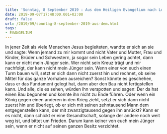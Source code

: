 ```yaml
---
title: 'Sonntag, 8 September 2019 : Aus dem Heiligen Evangelium nach Lukas - Lk 14,25-33.'
date: 2019-09-07T17:48:00.001+02:00
draft: false
url: /2019/09/sonntag-8-september-2019-aus-dem.html
tags: 
- EVANGELIUM
---
```


In jener Zeit als viele Menschen Jesus begleiteten, wandte er sich an sie und sagte: Wenn jemand zu mir kommt und nicht Vater und Mutter, Frau und Kinder, Brüder und Schwestern, ja sogar sein Leben gering achtet, dann kann er nicht mein Jünger sein. Wer nicht sein Kreuz trägt und mir nachfolgt, der kann nicht mein Jünger sein. Wenn einer von euch einen Turm bauen will, setzt er sich dann nicht zuerst hin und rechnet, ob seine Mittel für das ganze Vorhaben ausreichen? Sonst könnte es geschehen, dass er das Fundament gelegt hat, dann aber den Bau nicht fertigstellen kann. Und alle, die es sehen, würden ihn verspotten und sagen: Der da hat einen Bau begonnen und konnte ihn nicht zu Ende führen. Oder wenn ein König gegen einen anderen in den Krieg zieht, setzt er sich dann nicht zuerst hin und überlegt, ob er sich mit seinen zehntausend Mann dem entgegenstellen kann, der mit zwanzigtausend gegen ihn anrückt? Kann er es nicht, dann schickt er eine Gesandtschaft, solange der andere noch weit weg ist, und bittet um Frieden. Darum kann keiner von euch mein Jünger sein, wenn er nicht auf seinen ganzen Besitz verzichtet.